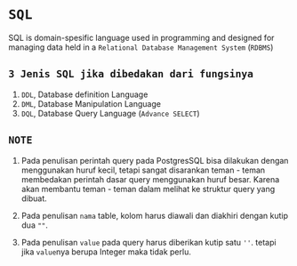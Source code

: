 # `SQL`
SQL is domain-spesific language used in programming and designed for managing data held in a `Relational Database Management System` (`RDBMS`)

## `3 Jenis SQL jika dibedakan dari fungsinya`
1. `DDL`, Database definition Language
2. `DML`, Database Manipulation Language
3. `DQL`, Database Query Language (`Advance SELECT`)

## `NOTE`
1. Pada penulisan perintah query pada PostgresSQL bisa dilakukan dengan menggunakan huruf kecil, tetapi sangat disarankan teman - teman membedakan perintah dasar query menggunakan huruf besar.
Karena akan membantu teman - teman dalam melihat ke struktur query yang dibuat.

2. Pada penulisan `nama` table, kolom harus diawali dan diakhiri dengan kutip dua `""`.

3. Pada penulisan `value` pada query harus diberikan kutip satu `''`. tetapi jika `value`nya berupa Integer maka tidak perlu.